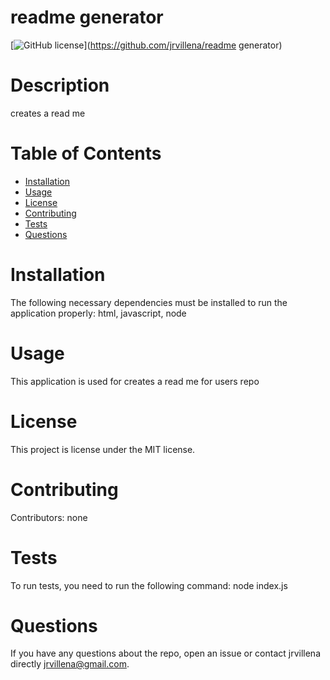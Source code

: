 
# readme generator
[![GitHub license](https://img.shields.io/badge/license-MIT-blue.svg)](https://github.com/jrvillena/readme generator)
# Description
creates a read me
# Table of Contents 
* [Installation](#installation)
* [Usage](#usage)
* [License](#license)
* [Contributing](#contributing)
* [Tests](#tests)
* [Questions](#questions)
# Installation
The following necessary dependencies must be installed to run the application properly: html, javascript, node
# Usage
​This application is used for creates a read me for users repo
# License
This project is license under the MIT license.
# Contributing
​Contributors: none
# Tests
To run tests, you need to run the following command: node index.js
# Questions
If you have any questions about the repo, open an issue or contact jrvillena directly jrvillena@gmail.com.
